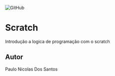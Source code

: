 ![GitHub](https://img.shields.io/github/license/paulonicolas5569/scratch?style=flat-square)
# Scratch
Introdução a logica de programação com o scratch 
## Autor 
Paulo Nicolas Dos Santos 
